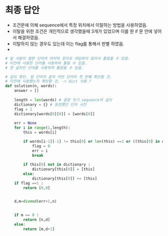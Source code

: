 # 최종 답안

- 조건문에 의해 sequence에서 특정 위치에서 이탈하는 방법을 사용하였음.
- 이탈을 위한 조건은 개인적으로 생각했을때 3개가 있었으며 이를 한 if 문 안에 넣어서 해결하였음.
- 이탈하지 않는 경우도 있는데 이는 flag를 통해서 판별 하였음.
- 


```python
# 앞 사람이 말한 단어의 마지막 문자로 대답하지 않아서 틀렸을 수 있음.
# 이전에 사용한 단어를 사용하여 틀릴 수 있음.
# 한 글자인 단어를 사용하여 틀렸을 수 있음. 

# 길이 확인. 앞 단어의 끝과 이번 단어의 첫 번째 확인할 것.
# 이전에 사용했는지 확인할 것. -> dict 사용 ?
def solution(n, words):
    answer = []
    
    length = len(words) # 끝말 잇기 sequence의 길이
    dictionary = {} # 등장했던 단어 사전
    flag = 1
    dictionary[words[0][0]] = [words[0]]
    
    err = None
    for i in range(1,length):
        this = words[i]

        if words[i-1][-1] != this[0] or len(this) ==1 or ((this[0] in dictionary) and (this in dictionary[this[0]])):
            flag = 0
            err = i
            break
        
        if this[0] not in dictionary :
            dictionary[this[0]] = [this]
        else:
            dictionary[this[0]] += [this]
    if flag ==1 :
        return [0,0]

    
    d,m=divmod(err+1,n)

    
    if m == 0 :
        return [n,d]
    else:
        return [m,d+1]
```
